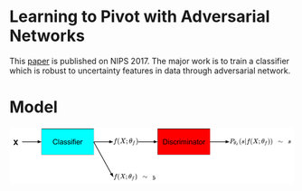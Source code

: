 # Learning to Pivot with Adversarial Networks
This [paper](http://papers.nips.cc/paper/6699-learning-to-pivot-with-adversarial-networks.pdf) is published on NIPS 2017. The major work is to train a classifier which is robust to uncertainty features in data through adversarial network.

# Model


![](https://github.com/GuanxiongLiu/Paper-Reading/blob/Learning-to-Pivot-with-Adversarial-Networks/model.png)
